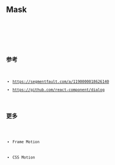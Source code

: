 ## Mask

<code src="./demo/basic">

<code src="./demo/count">

<API src="./index.tsx"></API>

## 参考

- https://segmentfault.com/a/1190000018626140
- https://github.com/react-component/dialog

## 更多

- Frame Motion

- CSS Motion
